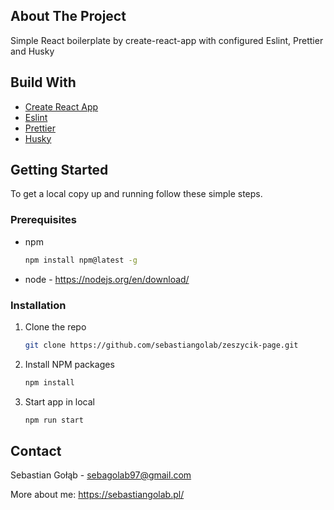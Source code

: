 <!-- ABOUT THE PROJECT -->

## About The Project

Simple React boilerplate by create-react-app with configured Eslint, Prettier and Husky

<!-- BUILD WITH -->

## Build With

<ul>
  <li><a href="#built-with">Create React App</a></li>
  <li><a href="#built-with">Eslint</a></li>
  <li><a href="#built-with">Prettier</a></li>
  <li><a href="#built-with">Husky</a></li>
</ul>

<!-- GETTING STARTED -->

## Getting Started

To get a local copy up and running follow these simple steps.

### Prerequisites

- npm

  ```sh
  npm install npm@latest -g
  ```

- node - https://nodejs.org/en/download/

### Installation

1. Clone the repo
   ```sh
   git clone https://github.com/sebastiangolab/zeszycik-page.git
   ```
2. Install NPM packages

   ```sh
   npm install
   ```

3. Start app in local
   ```sh
   npm run start
   ```

<!-- CONTACT -->

## Contact

Sebastian Gołąb - sebagolab97@gmail.com

More about me: https://sebastiangolab.pl/
